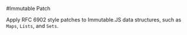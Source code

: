 #Immutable Patch

Apply RFC 6902 style patches to Immutable.JS data structures, such as `Maps`, `Lists`, and `Sets`.